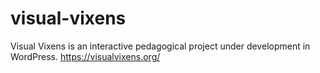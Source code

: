 # visual-vixens
Visual Vixens is an interactive pedagogical project under development in WordPress. https://visualvixens.org/
